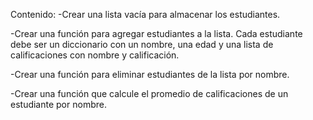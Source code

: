 Contenido:
-Crear una lista vacía para
almacenar los estudiantes.

-Crear una función para agregar
estudiantes a la lista. Cada estudiante debe ser un diccionario con un nombre,
una edad y una lista de calificaciones con nombre y calificación.

-Crear una función para eliminar
estudiantes de la lista por nombre.

-Crear una función que calcule el
promedio de calificaciones de un estudiante por nombre.
